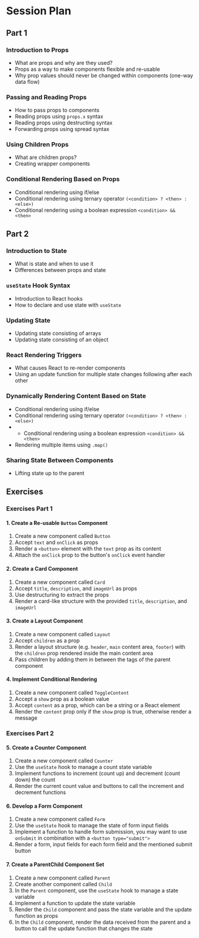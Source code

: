 # Session Plan

## Part 1

### Introduction to Props

- What are props and why are they used?
- Props as a way to make components flexible and re-usable
- Why prop values should never be changed within components (one-way data flow)

### Passing and Reading Props

- How to pass props to components
- Reading props using `props.x` syntax
- Reading props using destructing syntax
- Forwarding props using spread syntax

### Using Children Props

- What are children props?
- Creating wrapper components

### Conditional Rendering Based on Props

- Conditional rendering using if/else
- Conditional rendering using ternary operator `(<condition> ? <then> : <else>)`
- Conditional rendering using a boolean expression `<condition> && <then>`

## Part 2

### Introduction to State

- What is state and when to use it
- Differences between props and state

### `useState` Hook Syntax

- Introduction to React hooks
- How to declare and use state with `useState`

### Updating State

- Updating state consisting of arrays
- Updating state consisting of an object

### React Rendering Triggers

- What causes React to re-render components
- Using an update function for multiple state changes following after each other

### Dynamically Rendering Content Based on State

- Conditional rendering using if/else
- Conditional rendering using ternary operator `(<condition> ? <then> : <else>)`
- - Conditional rendering using a boolean expression `<condition> && <then>`
- Rendering multiple items using `.map()`

### Sharing State Between Components

- Lifting state up to the parent

## Exercises

### Exercises Part 1

#### 1. Create a Re-usable `Button` Component

1. Create a new component called `Button`
2. Accept `text` and `onClick` as props
3. Render a `<button>` element with the `text` prop as its content
4. Attach the `onClick` prop to the button's `onClick` event handler

#### 2. Create a Card Component

1. Create a new component called `Card`
2. Accept `title`, `description`, and `imageUrl` as props
3. Use destructuring to extract the props
4. Render a card-like structure with the provided `title`, `description`, and `imageUrl`

#### 3. Create a Layout Component

1. Create a new component called `Layout`
2. Accept `children` as a prop
3. Render a layout structure (e.g. `header`, `main` content area, `footer`) with the `children` prop rendered inside the main content area
4. Pass children by adding them in between the tags of the parent component

#### 4. Implement Conditional Rendering

1. Create a new component called `ToggleContent`
2. Accept a `show` prop as a boolean value
3. Accept `content` as a prop, which can be a string or a React element
4. Render the `content` prop only if the `show` prop is true, otherwise render a message

### Exercises Part 2

#### 5. Create a Counter Component

1. Create a new component called `Counter`
2. Use the `useState` hook to manage a count state variable
3. Implement functions to increment (count up) and decrement (count down) the count
4. Render the current count value and buttons to call the increment and decrement functions

#### 6. Develop a Form Component

1. Create a new component called `Form`
2. Use the `useState` hook to manage the state of form input fields
3. Implement a function to handle form submission, you may want to use `onSubmit` in combination with a `<button type="submit">`
4. Render a form, input fields for each form field and the mentioned submit button

#### 7. Create a ParentChild Component Set

1. Create a new component called `Parent`
2. Create another component called `Child`
3. In the `Parent` component, use the `useState` hook to manage a state variable
4. Implement a function to update the state variable
5. Render the `Child` component and pass the state variable and the update function as props
6. In the `Child` component, render the data received from the parent and a button to call the update function that changes the state
